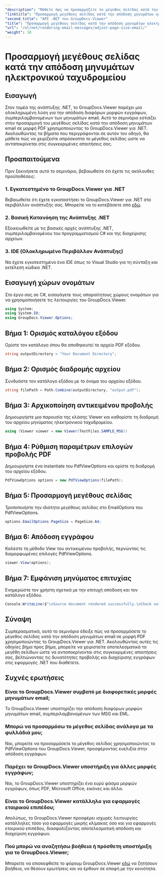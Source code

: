 ```yaml
---
"description": "Μάθετε πώς να προσαρμόζετε το μέγεθος σελίδας κατά την απόδοση μηνυμάτων email σε PDF χρησιμοποιώντας το GroupDocs.Viewer για .NET. Βελτιώστε την αποτελεσματικότητα της προβολής εγγράφων."
"linktitle": "Προσαρμογή μεγέθους σελίδας κατά την απόδοση μηνυμάτων ηλεκτρονικού ταχυδρομείου"
"second_title": "API .NET του GroupDocs.Viewer"
"title": "Προσαρμογή μεγέθους σελίδας κατά την απόδοση μηνυμάτων ηλεκτρονικού ταχυδρομείου"
"url": "/el/net/rendering-email-messages/adjust-page-size-email/"
"weight": 10
---
```


# Προσαρμογή μεγέθους σελίδας κατά την απόδοση μηνυμάτων ηλεκτρονικού ταχυδρομείου

## Εισαγωγή
Στον τομέα της ανάπτυξης .NET, το GroupDocs.Viewer παρέχει μια ολοκληρωμένη λύση για την απόδοση διαφόρων μορφών εγγράφων, συμπεριλαμβανομένων των μηνυμάτων email. Αυτό το σεμινάριο εστιάζει στην προσαρμογή του μεγέθους σελίδας κατά την απόδοση μηνυμάτων email σε μορφή PDF χρησιμοποιώντας το GroupDocs.Viewer για .NET. Ακολουθώντας τα βήματα που περιγράφονται σε αυτόν τον οδηγό, θα μάθετε πώς να χειρίζεστε απρόσκοπτα το μέγεθος σελίδας ώστε να ανταποκρίνεται στις συγκεκριμένες απαιτήσεις σας.
## Προαπαιτούμενα
Πριν ξεκινήσετε αυτό το σεμινάριο, βεβαιωθείτε ότι έχετε τις ακόλουθες προϋποθέσεις:
### 1. Εγκατεστημένο το GroupDocs.Viewer για .NET
Βεβαιωθείτε ότι έχετε εγκαταστήσει το GroupDocs.Viewer για .NET στο περιβάλλον ανάπτυξής σας. Μπορείτε να το κατεβάσετε από [εδώ](https://releases.groupdocs.com/viewer/net/).
### 2. Βασική Κατανόηση της Ανάπτυξης .NET
Εξοικειωθείτε με τις βασικές αρχές ανάπτυξης .NET, συμπεριλαμβανομένου του προγραμματισμού C# και της διαχείρισης αρχείων.
### 3. IDE (Ολοκληρωμένο Περιβάλλον Ανάπτυξης)
Να έχετε εγκατεστημένο ένα IDE όπως το Visual Studio για τη σύνταξη και εκτέλεση κώδικα .NET.

## Εισαγωγή χώρων ονομάτων
Στο έργο σας σε C#, εισαγάγετε τους απαραίτητους χώρους ονομάτων για να χρησιμοποιήσετε τις λειτουργίες του GroupDocs.Viewer.

```csharp
using System;
using System.IO;
using GroupDocs.Viewer.Options;
```

## Βήμα 1: Ορισμός καταλόγου εξόδου
Ορίστε τον κατάλογο όπου θα αποθηκευτεί το αρχείο PDF εξόδου.
```csharp
string outputDirectory = "Your Document Directory";
```
## Βήμα 2: Ορισμός διαδρομής αρχείου
Συνδυάστε τον κατάλογο εξόδου με το όνομα του αρχείου εξόδου.
```csharp
string filePath = Path.Combine(outputDirectory, "output.pdf");
```
## Βήμα 3: Αρχικοποίηση αντικειμένου προβολής
Δημιουργήστε μια παρουσία της κλάσης Viewer και καθορίστε τη διαδρομή του αρχείου μηνύματος ηλεκτρονικού ταχυδρομείου.
```csharp
using (Viewer viewer = new Viewer(TestFiles.SAMPLE_MSG))
```
## Βήμα 4: Ρύθμιση παραμέτρων επιλογών προβολής PDF
Δημιουργήστε ένα instantiate του PdfViewOptions και ορίστε τη διαδρομή του αρχείου εξόδου.
```csharp
PdfViewOptions options = new PdfViewOptions(filePath);
```
## Βήμα 5: Προσαρμογή μεγέθους σελίδας
Τροποποιήστε την ιδιότητα μεγέθους σελίδας στο EmailOptions του PdfViewOptions.
```csharp
options.EmailOptions.PageSize = PageSize.A4;
```
## Βήμα 6: Απόδοση εγγράφου
Καλέστε τη μέθοδο View του αντικειμένου προβολής, περνώντας τις διαμορφωμένες επιλογές PdfViewOptions.
```csharp
viewer.View(options);
```
## Βήμα 7: Εμφάνιση μηνύματος επιτυχίας
Ενημερώστε τον χρήστη σχετικά με την επιτυχή απόδοση και τον κατάλογο εξόδου.
```csharp
Console.WriteLine($"\nSource document rendered successfully.\nCheck output in {outputDirectory}.");
```

## Σύναψη
Συμπερασματικά, αυτό το σεμινάριο έδειξε πώς να προσαρμόσετε το μέγεθος σελίδας κατά την απόδοση μηνυμάτων email σε μορφή PDF χρησιμοποιώντας το GroupDocs.Viewer για .NET. Ακολουθώντας αυτές τις οδηγίες βήμα προς βήμα, μπορείτε να χειριστείτε αποτελεσματικά τα μεγέθη σελίδων ώστε να ανταποκρίνονται στις συγκεκριμένες απαιτήσεις σας, βελτιώνοντας τις δυνατότητες προβολής και διαχείρισης εγγράφων στις εφαρμογές .NET που διαθέτετε.
## Συχνές ερωτήσεις
### Είναι το GroupDocs.Viewer συμβατό με διαφορετικές μορφές μηνυμάτων email;
Το GroupDocs.Viewer υποστηρίζει την απόδοση διαφόρων μορφών μηνυμάτων email, συμπεριλαμβανομένων των MSG και EML.
### Μπορώ να προσαρμόσω το μέγεθος σελίδας ανάλογα με τα φυλλάδιά μου;
Ναι, μπορείτε να προσαρμόσετε το μέγεθος σελίδας χρησιμοποιώντας το PdfViewOptions του GroupDocs.Viewer, προσφέροντας ευελιξία στην απόδοση εγγράφων.
### Παρέχει το GroupDocs.Viewer υποστήριξη για άλλες μορφές εγγράφων;
Ναι, το GroupDocs.Viewer υποστηρίζει ένα ευρύ φάσμα μορφών εγγράφων, όπως PDF, Microsoft Office, εικόνες και άλλα.
### Είναι το GroupDocs.Viewer κατάλληλο για εφαρμογές εταιρικού επιπέδου;
Απολύτως, το GroupDocs.Viewer προσφέρει ισχυρές λειτουργίες κατάλληλες τόσο για εφαρμογές μικρής κλίμακας όσο και για εφαρμογές εταιρικού επιπέδου, διασφαλίζοντας αποτελεσματική απόδοση και διαχείριση εγγράφων.
### Πού μπορώ να αναζητήσω βοήθεια ή πρόσθετη υποστήριξη για το GroupDocs.Viewer;
Μπορείτε να επισκεφθείτε το φόρουμ GroupDocs.Viewer [εδώ](https://forum.groupdocs.com/c/viewer/9) να ζητήσουν βοήθεια, να θέσουν ερωτήσεις και να έρθουν σε επαφή με την κοινότητα.